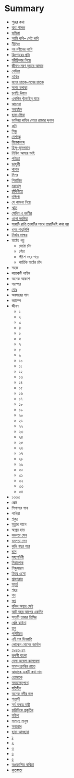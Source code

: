 # Summary
* [শুরুর কথা](README.md)
* [ঝরা পালক](1.0.jhora-palok.md)
 * [ভূমিকা](1.0.1.bhumika-jhora-palok.md)
 * [আমি কবি– সেই কবি](1.1.aami-kbi-sei-kobi.md)
 * [নীলিমা](1.2.neelima.md)
 * [নব নবীনের লাগি](1.3.nobo-nobiner-lagi.md)
 * [কিশোরের প্রতি](1.4.kishorer-proti.md)
 * [মরীচিকার পিছে](1.5.morichikar-piche.md)
 * [জীবন-মরণ দুয়ারে আমার](1.6.jiban-moron-duare-amar.md)
 * [বেদিয়া](1.7.bedia.md)
 * [নাবিক](1.8.nabik.md)
 * [বনের চাতক–মনের চাতক](1.9.boner-chatok-moner-chatok.md)
 * [সাগর বলাকা](1.10.sagor-bolaka.md)
 * [চলছি উধাও](1.11.cholchi-udhao.md)
 * [একদিন খুঁজেছিনু যারে](1.12.ekdin-khujechinu-jare.md)
 * [আলেয়া](1.13.aleya.md)
 * [অস্তচাঁদে](1.14.astochande.md)
 * [ছায়া-প্রিয়া](1.15.chya-priya.md)
 * [ডাকিয়া কহিল মোরে রাজার দুলাল](1.16.dakia-kohilo-more.md)
 * [কবি](1.17.kobi.md)
 * [সিন্ধু](1.18.sindhu.md)
 * [দেশবন্ধু](1.19.deshbondhu.md)
 * [বিবেকানন্দ](1.20.bibekananda.md)
 * [হিন্দু-মুসলমান](1.21.hindu-musalman.md)
 * [নিখিল আমার ভাই](1.22.nikhil-amar-bhai.md)
 * [পতিতা](1.23.potita.md)
 * [ডাহুকী](1.24.dahuki.md)
 * [শ্মশান](1.25.shmashan.md)
 * [মিশর](1.26.mishor.md)
 * [পিরামিড](1.27.pyramid.md)
 * [মরুবালু](1.28.morubalu.md)
 * [চাঁদিনীতে](1.29.chandnite.md)
 * [দক্ষিণা](1.30.dokshina.md)
 * [যে কামনা নিয়ে](1.31.je-kamona-niye.md)
 * [স্মৃতি](1.32.smriti.md)
 * [সেদিন এ ধরণীর](1.33.sedin-e-dhoronir.md)
 * [ওগো দরদিয়া](1.34.ogo-darodia.md)
 * [সারাটি রাত্রি তারাটির সাথে তারাটিরই কথা হয়](1.35.sarati-ratri.md)
* [ধূসর পাণ্ডুলিপি](2.0.dhusor-pandulipi.md)
 * [নির্জন সাক্ষর](2.1.nirjon-sakkhor.md)
 * মাঠের গল্প
   * মেঠো চাঁদ
   * পেঁচা
   * পঁচিশ বছর পরে
   * কার্তিক মাঠের চাঁদ
 * সহজ
 * কয়েকটি লাইন
 * অনেক আকাশ
 * পরস্পর
 * [বোধ](2.7.bodh.md)
 * অবসরের গান
 * ক্যাম্পে
 * জীবন
   * ১
   * ২
   * ৩
   * ৪
   * ৫
   * ৬
   * ৭
   * ৮
   * ৯
   * ১০
   * ১১
   * ১২
   * ১৩
   * ১৪
   * ১৫
   * ১৬
   * ১৭
   * ১৮
   * ১৯
   * ২০
   * ২১
   * ২২
   * ২৩
   * ২৪
   * ২৫
   * ২৬
   * ২৭
   * ২৮
   * ২৯
   * ৩০
   * ৩১
   * ৩২
   * ৩৩
   * ৩৪
 * ১৩৩৩
 * প্রেম
 * পিপাসার গান
 * পাখিরা
 * [শকুন](2.19.shokun.md)
 * মৃত্যুর আগে
 * স্বপ্নের হাত
* [বনলতা সেন](3.0.bonolota-sen.md)
 * [বনলতা সেন](3.1.bonolota--sen.md)
 * [কুড়ি বছর পরে](3.2.kuri-bochor-pore.md)
 * [ঘাস](3.3.ghas.md)
* [মহাপৃথিবী](4.0.mohaprithibi.md)
 * [নিরালোক](4.1.niralok.md)
 * [সিন্ধুসারস](4.2.sindhu-sarosh.md)
 * [ফিরে এসো](4.3.fire-eso.md)
 * [শ্রাবণরাত](4.4.shrabonrat.md)
 * [মুহূর্ত](4.5.muhurto.md)
 * [শহর](4.6.shohor.md)
 * [শব](4.7.shob.md)
 * [স্বপ্ন](4.8.shopno.md)
 * [বলিল অশ্বত্থ সেই](4.9.bolilo-osshottho-sei.md)
 * [আট বছর আগের একদিন](4.10.aat-bochor-ager-ekdin.md)
* [সাতটি তারার তিমির](5.0.satti-tarar-timir.md)
* [শ্রেষ্ঠ কবিতা](6.0.jibanananda-dasher-shreshto-kobita.md)
 * [তবু](6.1.tobu.md)
 * [পৃথিবীতে](6.2.prithibite.md)
 * [এই সব দিনরাত্রি](6.3.ei-sob-dinratri.md)
 * [লোকেন বোসের জার্নাল](6.4.loken-boser-journal.md)
 * [১৯৪৬-৪৭](6.5.1946-47.md)
* [রূপসী বাংলা](7.0.ruposhi-bangla.md)
* [বেলা অবেলা কালবেলা](8.0.bela-obela-kaalbela.md)
 * [মাঘসংক্রান্তির  রাতে](8.1.maghsongkrantir-rate.md)
 * [আমাকে একটি কথা দাও](8.2.amake-ekti-kotha-dao.md)
 * [তোমাকে](8.3.tomake.md)
 * [সময়সেতুপথে](8.4.somoysetupothe.md)
 * [যতিহীন](8.5.jotihin.md)
 * [অনেক নদীর জল](8.6.onek-nodir-jol.md)
 * [শতাব্দী](8.7.shotabdi.md)
 * [সূর্য নক্ষত্র নারী](8.8.surjo-nkkhotro-nari.md)
 * [চারিদিকে প্রকৃতির](8.9.charidike-prokritir.md)
 * [মহিলা](8.10.mohila.md)
 * [সামান্য মানুষ](8.11.samanno-manush.md)
 * [অবরোধ](8.14.aborodh.md)
* [ছায়া আবছায়া](10.0.chaya-abchaya.md)
 * [১](10.1.ek.md)
 * [২](10.2.dui.md)
 * [৩](10.3.tin.md)
 * [৪](10.4.char.md)
 * [৫](10.5.panch.md)
* [অপ্রকাশিত কবিতা](9.0.Oprokashito-kobita.md)
* [কৃতজ্ঞতা](contributors.md)
